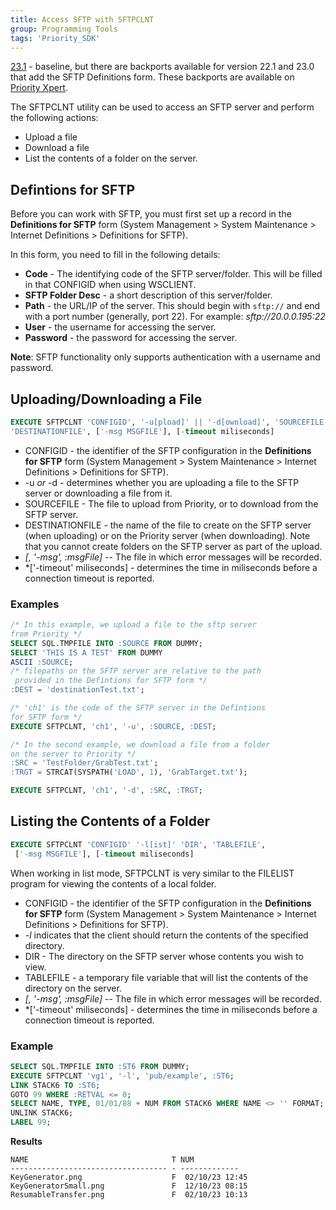 ```yaml
---
title: Access SFTP with SFTPCLNT
group: Programming Tools
tags: 'Priority_SDK'
---
```


[23.1]() - baseline, but there are backports available for version 22.1 and 23.0 that add the SFTP Definitions form. These backports are available on [Priority Xpert](https://support.priority-software.com/).

The SFTPCLNT utility can be used to access an SFTP server and perform the following actions:

- Upload a file
- Download a file
- List the contents of a folder on the server.

## Defintions for SFTP

Before you can work with SFTP, you must first set up a record in the **Definitions for SFTP** form (System Management > System Maintenance > Internet Definitions > Definitions for SFTP).

In this form, you need to fill in the following details:
- **Code** - The identifying code of the SFTP server/folder. This will be filled in that CONFIGID when using WSCLIENT.
- **SFTP Folder Desc** - a short description of this server/folder.
- **Path** - the URL/IP of the server. This should begin with <code>sftp://</code> and end with a port number (generally, port 22). For example: *sftp://20.0.0.195:22*
- **User** - the username for accessing the server.
- **Password**  - the password for accessing the server.

**Note**: SFTP functionality only supports authentication with a username and password.


## Uploading/Downloading a File

```sql
EXECUTE SFTPCLNT 'CONFIGID', '-u[pload]' || '-d[ownload]', 'SOURCEFILE',
'DESTINATIONFILE', ['-msg MSGFILE'], [-timeout miliseconds]
```

- CONFIGID - the identifier of the SFTP configuration in the **Definitions for SFTP** form (System Management > System Maintenance > Internet Definitions > Definitions for SFTP).
- -u *or* -d - determines whether you are uploading a file to the SFTP server or downloading a file from it.
- SOURCEFILE - The file to upload from Priority, or to download from the SFTP server.
- DESTINATIONFILE - the name of the file to create on the SFTP server (when uploading) or on the Priority server (when downloading). Note that you cannot create folders on the SFTP server as part of the upload.
- *\[, \'-msg\', :msgFile\]* -- The file in which error messages will
    be recorded.
- *\['-timeout' miliseconds\] - determines the time in miliseconds before a connection timeout is reported.



### Examples

```sql
/* In this example, we upload a file to the sftp server 
from Priority */
SELECT SQL.TMPFILE INTO :SOURCE FROM DUMMY;
SELECT 'THIS IS A TEST' FROM DUMMY
ASCII :SOURCE;
/* filepaths on the SFTP server are relative to the path
 provided in the Defintions for SFTP form */
:DEST = 'destinationTest.txt';

/* 'ch1' is the code of the SFTP server in the Defintions 
for SFTP form */
EXECUTE SFTPCLNT, 'ch1', '-u', :SOURCE, :DEST;

/* In the second example, we download a file from a folder 
on the server to Priority */
:SRC = 'TestFolder/GrabTest.txt';
:TRGT = STRCAT(SYSPATH('LOAD', 1), 'GrabTarget.txt');

EXECUTE SFTPCLNT, 'ch1', '-d', :SRC, :TRGT;
```

## Listing the Contents of a Folder

```sql
EXECUTE SFTPCLNT 'CONFIGID' '-l[ist]' 'DIR', 'TABLEFILE',
 ['-msg MSGFILE'], [-timeout miliseconds]
```

When working in list mode, SFTPCLNT is very similar to the FILELIST program for viewing the contents of a local folder.

- CONFIGID - the identifier of the SFTP configuration in the **Definitions for SFTP** form (System Management > System Maintenance > Internet Definitions > Definitions for SFTP).
- *-l* indicates that the client should return the contents of the specified directory.
- DIR - The directory on the SFTP server whose contents you wish to view.
- TABLEFILE - a temporary file variable that will list the contents of the directory on the server.
- *\[, \'-msg\', :msgFile\]* -- The file in which error messages will
    be recorded.
- *\['-timeout' miliseconds\] - determines the time in miliseconds before a connection timeout is reported.

### Example

```sql
SELECT SQL.TMPFILE INTO :ST6 FROM DUMMY;
EXECUTE SFTPCLNT 'vg1', '-l', 'pub/example', :ST6;
LINK STACK6 TO :ST6;
GOTO 99 WHERE :RETVAL <= 0;
SELECT NAME, TYPE, 01/01/88 + NUM FROM STACK6 WHERE NAME <> '' FORMAT;
UNLINK STACK6;
LABEL 99;
```

**Results**

```text
NAME                                T NUM           
----------------------------------- - ------------- 
KeyGenerator.png                    F  02/10/23 12:45
KeyGeneratorSmall.png               F  12/10/23 08:15
ResumableTransfer.png               F  02/10/23 10:13 
```